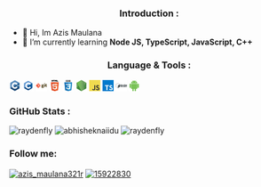<h3 align="center">Introduction :</h3>

- 👋 Hi, Im Azis Maulana
- 🌱 I’m currently learning **Node JS, TypeScript, JavaScript, C++**


<h3 align="center">Language & Tools :</h3> 

<code><img height="20" src="https://raw.githubusercontent.com/github/explore/80688e429a7d4ef2fca1e82350fe8e3517d3494d/topics/cpp/cpp.png"></code>
<code><img height="20" src="https://raw.githubusercontent.com/github/explore/80688e429a7d4ef2fca1e82350fe8e3517d3494d/topics/c/c.png"></code>
<code><img height="20" src="https://raw.githubusercontent.com/github/explore/80688e429a7d4ef2fca1e82350fe8e3517d3494d/topics/git/git.png"></code>
<code><img height="20" src="https://raw.githubusercontent.com/github/explore/80688e429a7d4ef2fca1e82350fe8e3517d3494d/topics/html/html.png"></code>
<code><img height="20" src="https://raw.githubusercontent.com/github/explore/80688e429a7d4ef2fca1e82350fe8e3517d3494d/topics/css/css.png"></code>
</code>
<code><img height="20" src="https://raw.githubusercontent.com/github/explore/80688e429a7d4ef2fca1e82350fe8e3517d3494d/topics/nodejs/nodejs.png"></code>
<code><img height="20" src="https://raw.githubusercontent.com/github/explore/80688e429a7d4ef2fca1e82350fe8e3517d3494d/topics/javascript/javascript.png"></code>
<code><img height="20" src="https://raw.githubusercontent.com/github/explore/80688e429a7d4ef2fca1e82350fe8e3517d3494d/topics/typescript/typescript.png"></code></code>
<code><img height="20" src="https://raw.githubusercontent.com/github/explore/80688e429a7d4ef2fca1e82350fe8e3517d3494d/topics/bash/bash.png"></code>
<code><img height="20" src="https://raw.githubusercontent.com/github/explore/80688e429a7d4ef2fca1e82350fe8e3517d3494d/topics/android/android.png"></code>
<h3 align="left">GitHub Stats :</h3>
<!---
want to know more about me please look at my website, namely https://raydenfly76.repl.co
<!-- Markdown -->
<img src="https://github-stats-alpha.vercel.app/api/?username=raydenfly&cc=0000CC&ic=000000&bc=000000&tc=FFFFFF" alt="raydenfly" />
<img class="center" src="https://github-readme-stats.vercel.app/api/top-langs/?username=RAYDENFLY&layout=compact" alt="abhisheknaiidu" />
<img src="https://komarev.com/ghpvc/?username=RAYDENFLY&label=Profile%20views&color=00e8c1&style=flat" alt="raydenfly" /> </p>

<h3 align="left">Follow me:</h3>

<p align="left">
<a href="https://instagram.com/azis_maulana321" target="blank"><img align="center" src="https://raw.githubusercontent.com/rahuldkjain/github-profile-readme-generator/master/src/images/icons/Social/instagram.svg" alt="azis_maulana321r" height="30" width="40" /></a>
<a href="https://twitter.com/azis_maulana321" target="blank"><img align="center" src="https://raw.githubusercontent.com/rahuldkjain/github-profile-readme-generator/master/src/images/icons/Social/twitter.svg" alt="15922830" height="30" width="40" /></a>
